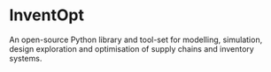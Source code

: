 # InventOpt
An open-source Python library and tool-set for modelling, simulation, design exploration and optimisation of supply chains and inventory systems. 
